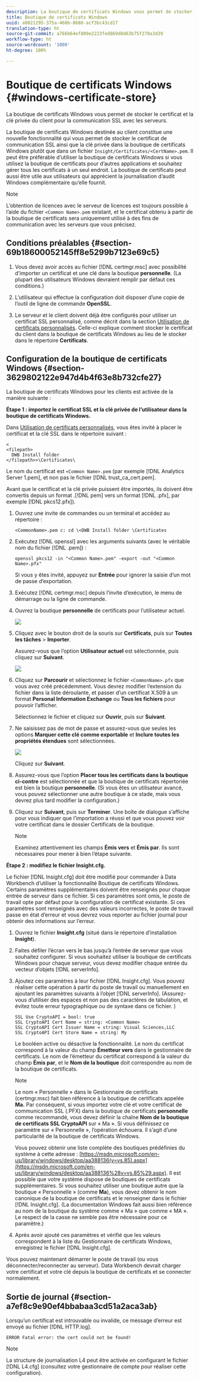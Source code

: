 ```yaml
---
description: La boutique de certificats Windows vous permet de stocker le certificat et la clé privée du client pour la communication SSL avec les serveurs.
title: Boutique de certificats Windows
uuid: a8021295-375a-460b-8686-acf3bc43cd17
translation-type: ht
source-git-commit: a766b64ef809e2223fed869d8d63b75f270a3d39
workflow-type: ht
source-wordcount: '1000'
ht-degree: 100%

---
```



# Boutique de certificats Windows {#windows-certificate-store}

La boutique de certificats Windows vous permet de stocker le certificat et la clé privée du client pour la communication SSL avec les serveurs.

La boutique de certificats Windows destinée au client constitue une nouvelle fonctionnalité qui vous permet de stocker le certificat de communication SSL ainsi que la clé privée dans la boutique de certificats Windows plutôt que dans un fichier `Insight/Certificates/<CertName>.pem`. Il peut être préférable d’utiliser la boutique de certificats Windows si vous utilisez la boutique de certificats pour d’autres applications et souhaitez gérer tous les certificats à un seul endroit. La boutique de certificats peut aussi être utile aux utilisateurs qui apprécient la journalisation d’audit Windows complémentaire qu’elle fournit.

>[!NOTE]
>
>L’obtention de licences avec le serveur de licences est toujours possible à l’aide du fichier `<Common Name>.pem` existant, et le certificat obtenu à partir de la boutique de certificats sera uniquement utilisé à des fins de communication avec les serveurs que vous précisez.

## Conditions préalables {#section-69b18600052145ff8e5299b7123e69c5}

1. Vous devez avoir accès au fichier [!DNL certmgr.msc] avec possibilité d’importer un certificat et une clé dans la boutique **personnelle**. (La plupart des utilisateurs Windows devraient remplir par défaut ces conditions.)

1. L’utilisateur qui effectue la configuration doit disposer d’une copie de l’outil de ligne de commande **OpenSSL**.
1. Le serveur et le client doivent déjà être configurés pour utiliser un certificat SSL personnalisé, comme décrit dans la section [Utilisation de certificats personnalisés](../../../../../home/c-inst-svr/c-install-ins-svr/t-install-proc-inst-svr-dpu/c-dnld-dgtl-cert/using-custom-certificates-dwb.md#concept-ee6a9b5015f84a0ba64a11428b0a72dd). Celle-ci explique comment stocker le certificat du client dans la boutique de certificats Windows au lieu de le stocker dans le répertoire **Certificats**.

## Configuration de la boutique de certificats Windows {#section-3629802122e947d4b4f63e8b732cfe27}

La boutique de certificats Windows pour les clients est activée de la manière suivante :

**Étape 1 : importez le certificat SSL et la clé privée de l’utilisateur dans la boutique de certificats Windows.**

Dans [Utilisation de certificats personnalisés](../../../../../home/c-inst-svr/c-install-ins-svr/t-install-proc-inst-svr-dpu/c-dnld-dgtl-cert/using-custom-certificates-dwb.md#concept-ee6a9b5015f84a0ba64a11428b0a72dd), vous êtes invité à placer le certificat et la clé SSL dans le répertoire suivant :

```
< 
<filepath>
  DWB Install folder 
</filepath>>\Certificates\
```

Le nom du certificat est `<Common Name>.pem` (par exemple [!DNL Analytics Server 1.pem], et non pas le fichier [!DNL trust_ca_cert.pem].

Avant que le certificat et la clé privée puissent être importés, ils doivent être convertis depuis un format .[!DNL pem] vers un format [!DNL .pfx], par exemple [!DNL pkcs12.pfx]).

1. Ouvrez une invite de commandes ou un terminal et accédez au répertoire :

   ```
   <CommonName>.pem c: cd \<DWB Install folder \Certificates
   ```

1. Exécutez [!DNL openssl] avec les arguments suivants (avec le véritable nom du fichier [!DNL .pem]) :

   ```
   openssl pkcs12 -in "<Common Name>.pem" -export -out "<Common Name>.pfx"
   ```

   Si vous y êtes invité, appuyez sur **Entrée** pour ignorer la saisie d’un mot de passe d’exportation.

1. Exécutez [!DNL certmgr.msc] depuis l’invite d’exécution, le menu de démarrage ou la ligne de commande.
1. Ouvrez la boutique **personnelle** de certificats pour l’utilisateur actuel.

   ![](assets/6_5_crypto_api_0.png)

1. Cliquez avec le bouton droit de la souris sur **Certificats**, puis sur **Toutes les tâches** > **Importer**.

   Assurez-vous que l’option **Utilisateur actuel** est sélectionnée, puis cliquez sur **Suivant**.

   ![](assets/6_5_crypto_api_4.png)

1. Cliquez sur **Parcourir** et sélectionnez le fichier `<CommonName>.pfx` que vous avez créé précédemment. Vous devrez modifier l’extension du fichier dans la liste déroulante, et passer d’un certificat X.509 à un format **Personal Information Exchange** ou **Tous les fichiers** pour pouvoir l’afficher.

   Sélectionnez le fichier et cliquez sur **Ouvrir**, puis sur **Suivant**.

1. Ne saisissez pas de mot de passe et assurez-vous que seules les options **Marquer cette clé comme exportable** et **Inclure toutes les propriétés étendues** sont sélectionnées.

   ![](assets/6_5_crypto_api_3.png)

   Cliquez sur **Suivant**.

1. Assurez-vous que l’option **Placer tous les certificats dans la boutique ci-contre** est sélectionnée et que la boutique de certificats répertoriée est bien la boutique **personnelle**. (Si vous êtes un utilisateur avancé, vous pouvez sélectionner une autre boutique à ce stade, mais vous devrez plus tard modifier la configuration.)

1. Cliquez sur **Suivant**, puis sur **Terminer**. Une boîte de dialogue s’affiche pour vous indiquer que l’importation a réussi et que vous pouvez voir votre certificat dans le dossier Certificats de la boutique.

   >[!NOTE]
   >
   >Examinez attentivement les champs **Émis vers** et **Émis par**. Ils sont nécessaires pour mener à bien l’étape suivante.

**Étape 2 : modifiez le fichier Insight.cfg.**

Le fichier [!DNL Insight.cfg] doit être modifié pour commander à Data Workbench d’utiliser la fonctionnalité Boutique de certificats Windows. Certains paramètres supplémentaires doivent être renseignés pour chaque entrée de serveur dans ce fichier. Si ces paramètres sont omis, le poste de travail opte par défaut pour la configuration de certificat existante. Si ces paramètres sont renseignés avec des valeurs incorrectes, le poste de travail passe en état d’erreur et vous devrez vous reporter au fichier journal pour obtenir des informations sur l’erreur.

1. Ouvrez le fichier **Insight.cfg** (situé dans le répertoire d’installation **Insight**).

1. Faites défiler l’écran vers le bas jusqu’à l’entrée de serveur que vous souhaitez configurer. Si vous souhaitez utiliser la boutique de certificats Windows pour chaque serveur, vous devez modifier chaque entrée du vecteur d’objets [!DNL serverInfo].
1. Ajoutez ces paramètres à leur fichier [!DNL Insight.cfg]. Vous pouvez réaliser cette opération à partir du poste de travail ou manuellement en ajoutant les paramètres suivants à l’objet [!DNL serverInfo]. (Assurez-vous d’utiliser des espaces et non pas des caractères de tabulation, et évitez toute erreur typographique ou de syntaxe dans ce fichier. )

   ```
   SSL Use CryptoAPI = bool: true  
   SSL CryptoAPI Cert Name = string: <Common Name>  
   SSL CryptoAPI Cert Issuer Name = string: Visual Sciences,LLC  
   SSL CryptoAPI Cert Store Name = string: My 
   ```

   Le booléen active ou désactive la fonctionnalité. Le nom du certificat correspond à la valeur du champ **Émetteur vers** dans le gestionnaire de certificats. Le nom de l’émetteur du certificat correspond à la valeur du champ **Émis par**, et le **Nom de la boutique** doit correspondre au nom de la boutique de certificats.

   >[!NOTE]
   >
   >Le nom « Personnelle » dans le Gestionnaire de certificats (certmgr.msc) fait bien référence à la boutique de certificats appelée **Ma.** Par conséquent, si vous importez votre clé et votre certificat de communication SSL (.PFX) dans la boutique de certificats **personnelle** comme recommandé, vous devez définir la chaîne **Nom de la boutique de certificats SSL CryptoAPI** sur « Ma ». Si vous définissez ce paramètre sur « Personnelle », l’opération échouera. Il s’agit d’une particularité de la boutique de certificats Windows.

   Vous pouvez obtenir une liste complète des boutiques prédéfinies du système à cette adresse : [https://msdn.microsoft.com/en-us/library/windows/desktop/aa388136(v=vs.85).aspx](https://msdn.microsoft.com/en-us/library/windows/desktop/aa388136%28v=vs.85%29.aspx). Il est possible que votre système dispose de boutiques de certificats supplémentaires. Si vous souhaitez utiliser une boutique autre que la boutique « Personnelle » (comme **Ma**), vous devez obtenir le nom canonique de la boutique de certificats et le renseigner dans le fichier [!DNL Insight.cfg]. (La documentation Windows fait aussi bien référence au nom de la boutique du système comme « Ma » que comme « MA ». Le respect de la casse ne semble pas être nécessaire pour ce paramètre.)

1. Après avoir ajouté ces paramètres et vérifié que les valeurs correspondent à la liste du Gestionnaire de certificats Windows, enregistrez le fichier [!DNL Insight.cfg].

Vous pouvez maintenant démarrer le poste de travail (ou vous déconnecter/reconnecter au serveur). Data Workbench devrait charger votre certificat et votre clé depuis la boutique de certificats et se connecter normalement.

## Sortie de journal {#section-a7ef8c9e90ef4bbabaa3cd51a2aca3ab}

Lorsqu’un certificat est introuvable ou invalide, ce message d’erreur est envoyé au fichier [!DNL HTTP.log].

```
ERROR Fatal error: the cert could not be found!
```

>[!NOTE]
>
>La structure de journalisation L4 peut être activée en configurant le fichier [!DNL L4.cfg] (consultez votre gestionnaire de compte pour réaliser cette configuration).
